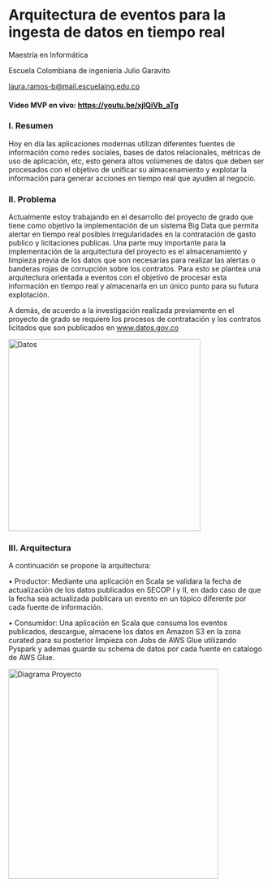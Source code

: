 # Arquitectura de eventos para la ingesta de datos en tiempo real

Maestría en Informática

Escuela Colombiana de ingeniería Julio Garavito

laura.ramos-b@mail.escuelaing.edu.co

#### Video MVP en vivo: https://youtu.be/xjlQiVb_aTg

### I. Resumen
Hoy en día las aplicaciones modernas utilizan diferentes fuentes de información como redes sociales, bases de datos relacionales, 
métricas de uso de aplicación, etc, esto genera altos volúmenes de datos que deben ser procesados con el objetivo de unificar 
su almacenamiento y explotar la información para generar acciones en tiempo real que ayuden al negocio.

### II. Problema
Actualmente estoy trabajando en el desarrollo del proyecto de grado que tiene como objetivo la implementación de un
sistema Big Data que permita alertar en tiempo real posibles irregularidades en la contratación de gasto publico y 
licitaciones publicas. Una parte muy importante para la implementación de la arquitectura del proyecto es el almacenamiento y
limpieza previa de los datos que son necesarias para realizar las alertas o banderas rojas de corrupción sobre los contratos.
Para esto se plantea una arquitectura orientada a eventos con el objetivo de procesar esta información en tiempo real 
y almacenarla en un único punto para su futura explotación.

A demás, de acuerdo a la investigación realizada previamente en el proyecto de grado se requiere los procesos de 
contratación y los contratos licitados que son publicados en www.datos.gov.co

<img width="378" alt="Datos" src="https://user-images.githubusercontent.com/26145773/204081639-a404d8b0-eb05-4e9c-adb8-27136134341d.png">

### III. Arquitectura
A continuación se propone la arquitectura:

• Productor: Mediante una aplicación en Scala se validara
la fecha de actualización de los datos publicados en SECOP I y II, en dado caso de que la fecha sea actualizada
publicara un evento en un tópico diferente por cada fuente de información.

• Consumidor: Una aplicación en Scala que consuma los eventos publicados, descargue, almacene los datos en
Amazon S3 en la zona curated para su posterior limpieza con Jobs de AWS Glue utilizando Pyspark y ademas guarde su schema de datos por cada
fuente en catalogo de AWS Glue.

<img width="413" alt="Diagrama Proyecto" src="https://user-images.githubusercontent.com/26145773/204081622-7f350247-e347-4cfb-a312-7395cd3ec918.png">

